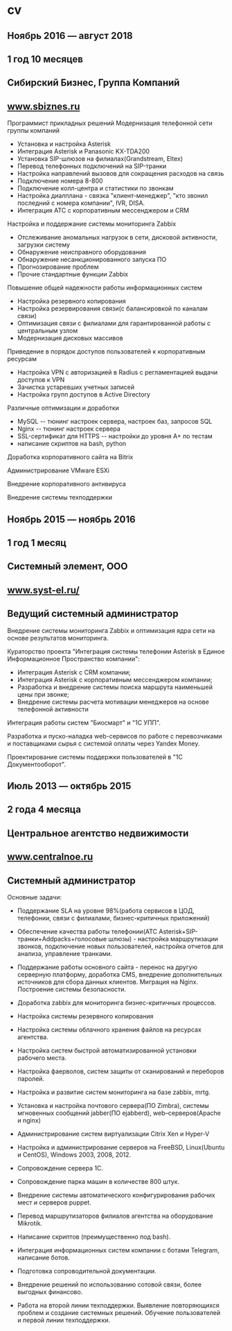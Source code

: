 # cv
## Ноябрь 2016 — август 2018
## 1 год 10 месяцев
## Сибирский Бизнес, Группа Компаний
## www.sbiznes.ru



Программист прикладных решений
Модернизация телефонной сети группы компаний
- Установка и настройка Asterisk
- Интеграция Asterisk и Panasonic KX-TDA200
- Установка SIP-шлюзов на филиалах(Grandstream, Eltex)
- Перевод телефонных подключений на SIP-транки
- Настройка направлений вызовов для сокращения расходов на связь
- Подключение номера 8-800
- Подключение колл-центра и статистики по звонкам
- Настройка диалплана - связка "клиент-менеджер", "кто звонил последний с номера компании", IVR, DISA.
- Интеграция АТС с корпоративным мессенджером и CRM

Настройка и поддержание системы мониторинга Zabbix
- Отслеживание аномальных нагрузок в сети, дисковой активности, загрузки систему
- Обнаружение неисправного оборудования
- Обнаружение несанкционированного запуска ПО
- Прогнозирование проблем
- Прочие стандартные функции Zabbix

Повышение общей надежности работы информационных систем
- Настройка резервного копирования
- Настройка резервирования связи(с балансировкой по каналам связи)
- Оптимизация связи с филиалами для гарантированной работы с центральным узлом
- Модернизация дисковых массивов

Приведение в порядок доступов пользователей к корпоративным ресурсам
- Настройка VPN с авторизацией в Radius с регламентацией выдачи доступов к VPN
- Зачистка устаревших учетных записей
- Настройка групп доступов в Active Directory

Различные оптимизации и доработки
- MySQL -- тюнинг настроек сервера, настроек баз, запросов SQL
- Nginx -- тюнинг настроек сервера
- SSL-сертификат для HTTPS -- настройки до уровня A+ по тестам
- написание скриптов на bash, python

Доработка корпоративного сайта на Bitrix

Администрирование VMware ESXi

Внедрение корпоративного антивируса

Внедрение системы техподдержки

## Ноябрь 2015 — ноябрь 2016
## 1 год 1 месяц
## Системный элемент, ООО
## www.syst-el.ru/

## Ведущий системный администратор
Внедрение системы мониторинга Zabbix и оптимизация ядра сети на основе результатов мониторинга.

Кураторство проекта "Интеграция системы телефонии Asterisk в Единое Информационное Пространство компании":
- Интеграция Asterisk с CRM компании;
- Интеграция Asterisk с корпоративным мессенджером компании;
- Разработка и внедрение системы поиска маршрута наименьшей цены при звонке;
- Внедрение системы расчета мотивации менеджеров на основе телефонной активности

Интеграция работы систем "Биосмарт" и "1C УПП".

Разработка и пуско-наладка web-сервисов по работе с перевозчиками и поставщиками сырья с системой оплаты через Yandex Money.

Проектирование системы поддержки пользователей в "1С Документооборот".


## Июль 2013 — октябрь 2015
## 2 года 4 месяца
## Центральное агентство недвижимости
## www.centralnoe.ru

## Системный администратор
Основные задачи:
- Поддержание SLA на уровне 98%(работа сервисов в ЦОД, телефонии, связи с филиалами, бизнес-критичных приложений)
- Обеспечение качества работы телефонии(АТС Asterisk+SIP-транки+Addpacks+голосовые шлюзы) - настройка маршрутизации звонков, подключение новых пользователей, настройка отчетов для анализа, управление транками.
- Поддержание работы основного сайта - перенос на другую серверную платформу, доработка CMS, внедрение дополнительных источников для сбора данных клиентов. Миграция на Nginx. Построение системы безопасности.
- Доработка zabbix для мониторинга бизнес-критичных процессов.



- Настройка системы резервного копирования
- Настройка системы облачного хранения файлов на ресурсах агентства.
- Настройка систем быстрой автоматизированной установки рабочего места.
- Настройка фаерволов, систем защиты от сканирований и переборов паролей.
- Настройка и развитие систем мониторинга на базе zabbix, mrtg.
- Установка и настройка почтового сервера(ПО Zimbra), системы мгновенных сообщений jabber(ПО ejabberd), web–cерверов(Apache и nginx)
- Администрирование систем виртуализации Citrix Xen и Hyper-V
- Настройка и администрирование серверов на FreeBSD, Linux(Ubuntu и CentOS), Windows 2003, 2008, 2012.
- Сопровождение сервера 1С.
- Сопровождение парка машин в количестве 800 штук.
- Внедрение системы автоматического конфигурирования рабочих мест и серверов puppet.
- Перевод маршрутизаторов филиалов агентства на оборудование Mikrotik.
- Написание скриптов (преимущественно под bash).
- Интеграция информационных систем компании с ботами Telegram, написание ботов.

- Подготовка сопроводительной документации.

- Внедрение решений по использованию сотовой связи, более выгодных финансово.

- Работа на второй линии техподдержки. Выявление повторяющихся проблем и создание системных решений. Обучение пользователей и первой линии техподдержки.
